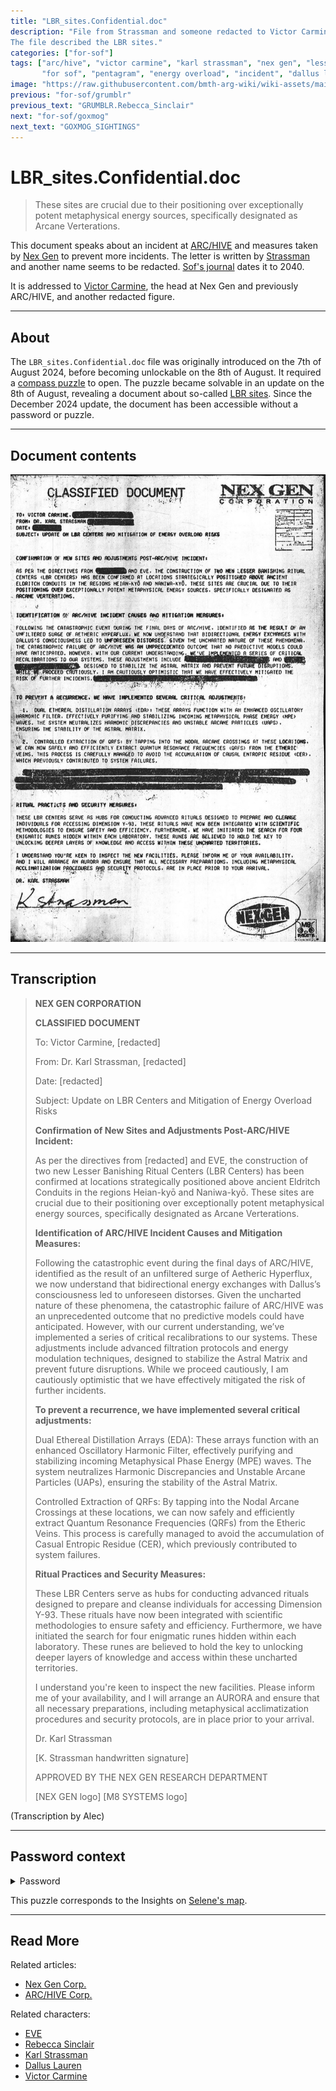 ```yaml
---
title: "LBR_sites.Confidential.doc"
description: "File from Strassman and someone redacted to Victor Carmine and yet another redacted name. 
The file described the LBR sites."
categories: ["for-sof"]
tags: ["arc/hive", "victor carmine", "karl strassman", "nex gen", "lesser banishing ritual", 
       "for sof", "pentagram", "energy overload", "incident", "dallus lauren", "runes"]
image: "https://raw.githubusercontent.com/bmth-arg-wiki/wiki-assets/main/files/lbr_sites/lbr-300x300.png"
previous: "for-sof/grumblr"
previous_text: "GRUMBLR.Rebecca_Sinclair"
next: "for-sof/goxmog"
next_text: "GOXMOG_SIGHTINGS"
---
```


# LBR_sites.Confidential.doc

> These sites are crucial due to their positioning over exceptionally potent metaphysical energy sources, 
> specifically designated as Arcane Verterations. 

This document speaks about an incident at [ARC/HIVE](../lore/archive) and measures taken 
by [Nex Gen](../lore/nex-gen-corporation) to prevent more incidents.
The letter is written by [Strassman](../characters/strassman) and another name seems to 
be redacted. [Sof's journal](../lore/journal) dates it to 2040.

It is addressed to [Victor Carmine](../characters/victor-carmine), the head at Nex Gen and previously ARC/HIVE, 
and another redacted figure.

***

## About

The `LBR_sites.Confidential.doc` file was originally introduced on the 7th of August 2024,
before becoming unlockable on the 8th of August. It required a [compass puzzle](#password-context) to open.
The puzzle became solvable in an update on the 8th of August, revealing a document
about so-called [LBR sites](lbr_sites). Since the December 2024 update, the document has been accessible without 
a password or puzzle.

***

## Document contents

![LBR Site file](https://raw.githubusercontent.com/bmth-arg-wiki/wiki-assets/main/files/lbr_sites/lbr_site.png)

***

## Transcription

> **NEX GEN CORPORATION**
> 
> **CLASSIFIED DOCUMENT**
> 
> To: Victor Carmine, [redacted]
> 
> From: Dr. Karl Strassman, [redacted]
> 
> Date: [redacted]
> 
> Subject: Update on LBR Centers and Mitigation of Energy Overload Risks
>
> **Confirmation of New Sites and Adjustments Post-ARC/HIVE Incident:**
>
> As per the directives from [redacted] and EVE, the construction of two new Lesser Banishing Ritual Centers 
> (LBR Centers) has been confirmed at locations strategically positioned above ancient Eldritch Conduits in the 
> regions Heian-kyō and Naniwa-kyō. These sites are crucial due to their positioning over exceptionally potent 
> metaphysical energy sources, specifically designated as Arcane Verterations.
>
> **Identification of ARC/HIVE Incident Causes and Mitigation Measures:**
>
> Following the catastrophic event during the final days of ARC/HIVE, identified as the result of an unfiltered 
> surge of Aetheric Hyperflux, we now understand that bidirectional energy exchanges with Dallus’s consciousness 
> led to unforeseen distorses. Given the uncharted nature of these phenomena, the catastrophic failure of ARC/HIVE 
> was an unprecedented outcome that no predictive models could have anticipated. However, with our current 
> understanding, we’ve implemented a series of critical recalibrations to our systems. These adjustments include 
> advanced filtration protocols and energy modulation techniques, designed to stabilize the Astral Matrix and 
> prevent future disruptions. While we proceed cautiously, I am cautiously optimistic that we have effectively 
> mitigated the risk of further incidents.
>
> **To prevent a recurrence, we have implemented several critical adjustments:**
>
> Dual Ethereal Distillation Arrays (EDA): These arrays function with an enhanced Oscillatory Harmonic Filter, 
> effectively purifying and stabilizing incoming Metaphysical Phase Energy (MPE) waves. The system neutralizes 
> Harmonic Discrepancies and Unstable Arcane Particles (UAPs), ensuring the stability of the Astral Matrix.
>
> Controlled Extraction of QRFs: By tapping into the Nodal Arcane Crossings at these locations, we can now safely 
> and efficiently extract Quantum Resonance Frequencies (QRFs) from the Etheric Veins. This process is carefully 
> managed to avoid the accumulation of Casual Entropic Residue (CER), which previously contributed to system failures.
>
> **Ritual Practices and Security Measures:**
>
> These LBR Centers serve as hubs for conducting advanced rituals designed to prepare and cleanse individuals for 
> accessing Dimension Y-93. These rituals have now been integrated with scientific methodologies to ensure safety 
> and efficiency. Furthermore, we have initiated the search for four enigmatic runes hidden within each laboratory. 
> These runes are believed to hold the key to unlocking deeper layers of knowledge and access within these uncharted 
> territories.
>
> I understand you're keen to inspect the new facilities. Please inform me of your availability, and I will arrange 
> an AURORA and ensure that all necessary preparations, including metaphysical acclimatization procedures and 
> security protocols, are in place prior to your arrival.
>
> Dr. Karl Strassman
>
> [K. Strassman handwritten signature]
>
> APPROVED BY THE NEX GEN
> RESEARCH DEPARTMENT
>
> [NEX GEN logo] [M8 SYSTEMS logo]

(Transcription by Alec)

***

## Password context

<details class="password">
<summary>Password</summary>
{{ "
- Top: Upside down triangle with line (green = vision)
- Right: Triangle with line (yellow = connection)
- Bottom: Triangle without line (red = purpose)
- Left: Upside down triangle without line (blue = empathy)
" | markdownify}}
</details>

This puzzle corresponds to the Insights on [Selene's map](selenes_map).

***

## Read More

Related articles:

- [Nex Gen Corp.](../lore/nex-gen-corporation)
- [ARC/HIVE Corp.](../lore/archive)

Related characters:

- [EVE](../characters/eve)
- [Rebecca Sinclair](../characters/rebecca)
- [Karl Strassman](../characters/strassman)
- [Dallus Lauren](../characters/dallus-lauren)
- [Victor Carmine](../characters/victor-carmine)
